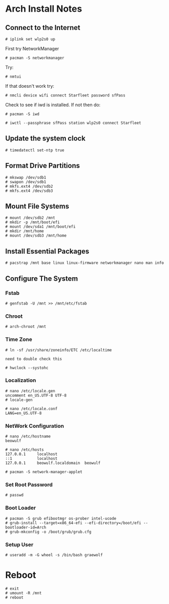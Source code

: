 # Arch Install Notes

## Connect to the Internet

  `# iplink set wlp2s0 up`

  First try NetworkManager

  `# pacman -S networkmanager`

  Try:

  `# nmtui`

  If that doesn't work try:

  `# nmcli device wifi connect Starfleet password sfPass`

  Check to see if iwd is installed. If not then do:

  `# pacman -S iwd`

  `# iwctl --passphrase sfPass station wlp2s0 connect Starfleet`
  
## Update the system clock

  `# timedatectl set-ntp true`
  
## Format Drive Partitions
  ```
  # mkswap /dev/sdb1
  # swapon /dev/sdb1
  # mkfs.ext4 /dev/sdb2
  # mkfs.ext4 /dev/sdb3
  ```
  
## Mount File Systems

  ```
  # mount /dev/sdb2 /mnt
  # mkdir -p /mnt/boot/efi
  # mount /dev/sda1 /mnt/boot/efi
  # mkdir /mnt/home
  # mount /dev/sdb3 /mnt/home
  ```
  
## Install Essential Packages
  
  `# pacstrap /mnt base linux linux-firmware networkmanager nano man info`
  
  
## Configure The System

  ### Fstab
    
    # genfstab -U /mnt >> /mnt/etc/fstab
    
  ### Chroot
    
    # arch-chroot /mnt
    
    
  ### Time Zone
    
    # ln -sf /usr/share/zoneinfo/ETC /etc/localtime 
    
    need to double check this
    
    # hwclock --systohc
    
  ### Localization
    # nano /etc/locale.gen
    uncomment en_US.UTF-8 UTF-8
    # locale-gen
    
    # nano /etc/locale.conf
    LANG=en_US.UTF-8
    
  ### NetWork Configuration
    # nano /etc/hostname
    beowulf
    
    # nano /etc/hosts
    127.0.0.1     localhost
    ::1           localhost
    127.0.0.1     beowulf.localdomain  beowulf
    
    # pacman -S network-manager-applet
    
  ### Set Root Password
    # passwd
    
  ### Boot Loader
    # pacman -S grub efibootmgr os-prober intel-ucode
    # grub-install --target=x86_64-efi --efi-directory=/boot/efi --bootloader-id=Arch
    # grub-mkconfig -o /boot/grub/grub.cfg
    
  ### Setup User
    # useradd -m -G wheel -s /bin/bash graewolf
    
# Reboot
  ```
  # exit
  # umount -R /mnt
  # reboot
  ```
